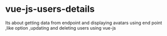 # vue-js-users-details
Its about getting data from endpoint and displaying avatars using end point ,like option  ,updating and deleting users using vue-js 
